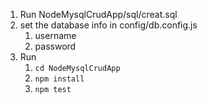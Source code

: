 1. Run NodeMysqlCrudApp/sql/creat.sql
2. set the database info in config/db.config.js
   1. username
   2. password
3. Run
   1. ``cd NodeMysqlCrudApp``   
   2. ``npm install``
   3.  ``npm test``
